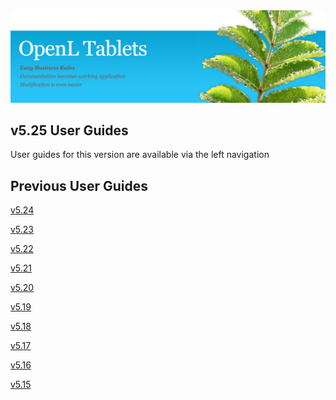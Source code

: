 <img src="img/OpenLHome.png" width="700">

## v5.25 User Guides
User guides for this version are available via the left navigation

## Previous User Guides
[v5.24](https://openldocs.readthedocs.io/en/v5.24/)

[v5.23](https://openldocs.readthedocs.io/en/v5.23/)

[v5.22](https://openldocs.readthedocs.io/en/v5.22/)

[v5.21](https://openldocs.readthedocs.io/en/v5.21/)

[v5.20](https://openldocs.readthedocs.io/en/v5.20/)

[v5.19](https://openldocs.readthedocs.io/en/v5.19/)

[v5.18](https://openldocs.readthedocs.io/en/v5.18/)

[v5.17](https://openldocs.readthedocs.io/en/v5.17/)

[v5.16](https://openldocs.readthedocs.io/en/v5.16/)

[v5.15](https://openldocs.readthedocs.io/en/v5.15/)
